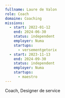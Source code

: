```yaml
---
fullname: Laure de Valon
role: Coach
domaine: Coaching
missions:
  - start: 2022-01-12
    end: 2024-06-30
    status: independent
    employer: Numa
    startups:
      - versementgetorix
  - start: 2023-11-13
    end: 2024-09-30
    status: independent
    employer: Numa
    startups:
      - maestro
---
```

Coach, Designer de service
